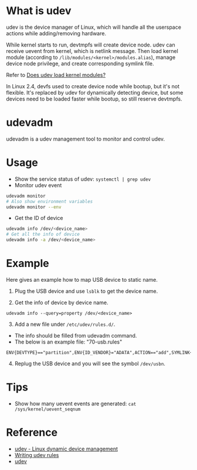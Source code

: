 # What is udev

udev is the device manager of Linux, which will handle all the userspace actions while adding/removing hardware.

While kernel starts to run, devtmpfs will create device node. 
udev can receive uevent from kernel, which is netlink message.
Then load kernel module (according to `/lib/modules/<kernel>/modules.alias`), manage device node privilege, and create corresponding symlink file.

Refer to [Does udev load kernel modules?](https://unix.stackexchange.com/questions/392113/does-udev-load-kernel-modules)

In Linux 2.4, devfs used to create device node while bootup, but it's not flexible.
It's replaced by udev for dynamically detecting device, but some devices need to be loaded faster while bootup, so still reserve devtmpfs.

# udevadm

udevadm is a udev management tool to monitor and control udev.

# Usage

* Show the service status of udev: `systemctl | grep udev`
* Monitor udev event
```bash
udevadm monitor
# Also show environment variables
udevadm monitor --env
```
* Get the ID of device
```bash
udevadm info /dev/<device_name>
# Get all the info of device
udevadm info -a /dev/<device_name>
```

# Example

Here gives an example how to map USB device to static name.

1. Plug the USB device and use `lsblk` to get the device name.

2. Get the info of device by device name.

```
udevadm info --query=property /dev/<device_name>
```

3. Add a new file under `/etc/udev/rules.d/`.
  - The info should be filled from udevadm command.
  - The below is an example file: "70-usb.rules"

```
ENV{DEVTYPE}=="partition",ENV{ID_VENDOR}="ADATA",ACTION=="add",SYMLINK+="usb%n"
```

4. Replug the USB device and you will see the symbol `/dev/usbn`.

# Tips

* Show how many uevent events are generated: `cat /sys/kernel/uevent_seqnum`

# Reference

* [udev - Linux dynamic device management](https://wiki.debian.org/udev)
* [Writing udev rules](http://reactivated.net/writing_udev_rules.html)
* [udev](https://www.freedesktop.org/software/systemd/man/udev.html)
